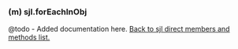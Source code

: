 ### (m) sjl.forEachInObj
@todo - Added documentation here.
[Back to sjl direct members and methods list.](#sjl-direct-members-and-methods)
